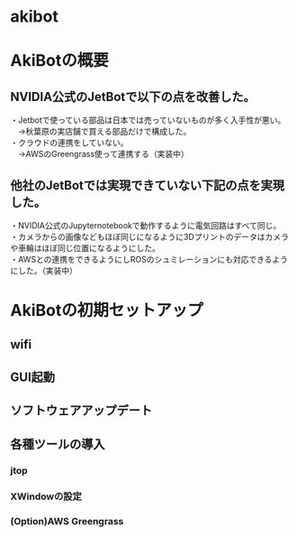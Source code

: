 # akibot

# AkiBotの概要
## NVIDIA公式のJetBotで以下の点を改善した。
・Jetbotで使っている部品は日本では売っていないものが多く入手性が悪い。  
　→秋葉原の実店舗で買える部品だけで構成した。  
・クラウドの連携をしていない。  
　→AWSのGreengrass使って連携する（実装中）  

## 他社のJetBotでは実現できていない下記の点を実現した。
・NVIDIA公式のJupyternotebookで動作するように電気回路はすべて同じ。  
・カメラからの画像などもほぼ同じになるように3Dプリントのデータはカメラや車輪はほぼ同じ位置になるようにした。  
・AWSとの連携をできるようにしROSのシュミレーションにも対応できるようにした。（実装中）  


# AkiBotの初期セットアップ
## wifi
## GUI起動
## ソフトウェアアップデート
## 各種ツールの導入
### jtop
### XWindowの設定
### (Option)AWS Greengrass

